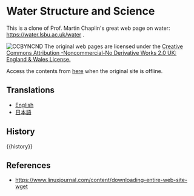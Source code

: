 # Water Structure and Science
This is a clone of Prof. Martin Chaplin's great web page on water: https://water.lsbu.ac.uk/water .

![CCBYNCND](https://licensebuttons.net/l/by-nc-nd/2.0/uk/88x31.png)
The original web pages are licensed under the [Creative Commons Attribution
-Noncommercial-No Derivative Works 2.0 UK: England & Wales License.](https://creativecommons.org/licenses/by-nc-nd/2.0/uk/)

Access the contents from [here](https://vitroid.github.io/water-science/water/water_sitemap.html) when the original site is offline.

## Translations

* [English](https://vitroid.github.io/water-science/water.html)
* [日本語](https://vitroid.github.io/water-science/ja/water.html)


## History

{{history}}

## References

* https://www.linuxjournal.com/content/downloading-entire-web-site-wget
